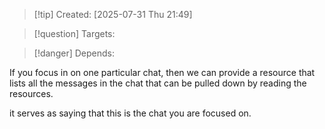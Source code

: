 
>[!tip] Created: [2025-07-31 Thu 21:49]

>[!question] Targets: 

>[!danger] Depends: 

If you focus in on one particular chat, then we can provide a resource that lists all the messages in the chat that can be pulled down by reading the resources.

it serves as saying that this is the chat you are focused on.